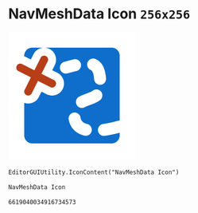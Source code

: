 # NavMeshData Icon `256x256`
<img src="/img/NavMeshData%20Icon.png" width=256 height=256>

``` CSharp
EditorGUIUtility.IconContent("NavMeshData Icon")
```
```
NavMeshData Icon
```
```
6619040034916734573
```
